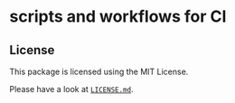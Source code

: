 # scripts and workflows for CI 

## License

This package is licensed using the MIT License.

Please have a look at [`LICENSE.md`](LICENSE.md).
